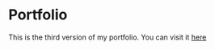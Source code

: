 # Portfolio

This is the third version of my portfolio.
You can visit it [here](https://jonathan357611.github.io)